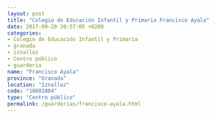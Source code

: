 ```yaml
---
layout: post
title: "Colegio de Educación Infantil y Primaria Francisco Ayala"
date: 2017-09-20 20:57:05 +0200
categories:
- Colegio de Educación Infantil y Primaria
- granada
- iznalloz
- Centro público
- guarderia
name: "Francisco Ayala"
province: "Granada"
location: "Iznalloz"
code: "18601084"
type: "Centro público"
permalink: /guarderias/francisco-ayala.html
---
```

